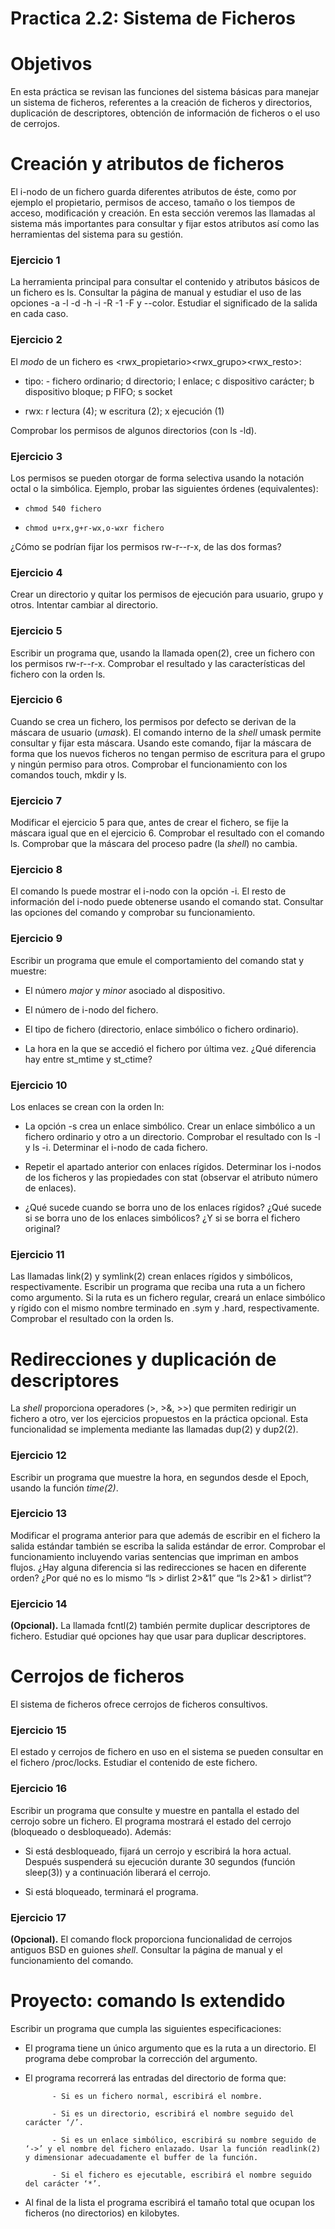 
# Practica 2.2: Sistema de Ficheros

# Objetivos
En esta práctica se revisan las funciones del sistema básicas para manejar un sistema de ficheros, referentes a la creación de ficheros y directorios, duplicación de descriptores, obtención de información de ficheros o el uso de cerrojos.

# Creación y atributos de ficheros
El i-nodo de un fichero guarda diferentes atributos de éste, como por ejemplo el propietario, permisos de acceso, tamaño o los tiempos de acceso, modificación y creación. En esta sección veremos las llamadas al sistema más importantes para consultar y fijar estos atributos así como las herramientas del sistema para su gestión.

### Ejercicio 1

La herramienta principal para consultar el contenido y atributos básicos de un fichero es ls. Consultar la página de manual y estudiar el uso de las opciones -a -l -d -h -i -R -1 -F y --color. Estudiar el significado de la salida en cada caso.

### Ejercicio 2 
El  _modo_  de un fichero es <tipo><rwx_propietario><rwx_grupo><rwx_resto>:

- tipo: - fichero ordinario; d directorio; l enlace; c dispositivo carácter; b dispositivo bloque; p FIFO; s socket

- rwx: r lectura (4); w escritura (2); x ejecución (1)

Comprobar los permisos de algunos directorios (con ls -ld).

### Ejercicio 3

Los permisos se pueden otorgar de forma selectiva usando la notación octal o la simbólica. Ejemplo, probar las siguientes órdenes (equivalentes):

- ```chmod 540 fichero ```

- ```chmod u+rx,g+r-wx,o-wxr fichero ```

¿Cómo se podrían fijar los permisos rw-r--r-x, de las dos formas?


### Ejercicio 4
Crear un directorio y quitar los permisos de ejecución para usuario, grupo y otros. Intentar cambiar al directorio.

### Ejercicio 5
Escribir un programa que, usando la llamada open(2), cree un fichero con los permisos rw-r--r-x. Comprobar el resultado y las características del fichero con la orden ls.

### Ejercicio 6
Cuando se crea un fichero, los permisos por defecto se derivan de la máscara de usuario (_umask_). El comando interno de la  _shell_ umask permite consultar y fijar esta máscara. Usando este comando, fijar la máscara de forma que los nuevos ficheros no tengan permiso de escritura para el grupo y ningún permiso para otros. Comprobar el funcionamiento con los comandos touch, mkdir y ls.

### Ejercicio 7
Modificar el ejercicio 5 para que, antes de crear el fichero, se fije la máscara igual que en el ejercicio 6. Comprobar el resultado con el comando ls. Comprobar que la máscara del proceso padre (la  _shell_) no cambia.
### Ejercicio 8
El comando ls puede mostrar el i-nodo con la opción -i. El resto de información del i-nodo puede obtenerse usando el comando stat. Consultar las opciones del comando y comprobar su funcionamiento.

### Ejercicio 9
Escribir un programa que emule el comportamiento del comando stat y muestre:

- El número  _major_  y  _minor_ asociado al dispositivo.

- El número de i-nodo del fichero.

- El tipo de fichero (directorio, enlace simbólico o fichero ordinario).

- La hora en la que se accedió el fichero por última vez. ¿Qué diferencia hay entre st_mtime y st_ctime?

### Ejercicio 10
Los enlaces se crean con la orden ln:

- La opción -s crea un enlace simbólico. Crear un enlace simbólico a un fichero ordinario y otro a un directorio. Comprobar el resultado con ls -l y ls -i. Determinar el i-nodo de cada fichero.

- Repetir el apartado anterior con enlaces rígidos. Determinar los i-nodos de los ficheros y las propiedades con stat (observar el atributo número de enlaces).

- ¿Qué sucede cuando se borra uno de los enlaces rígidos? ¿Qué sucede si se borra uno de los enlaces simbólicos? ¿Y si se borra el fichero original?

### Ejercicio 11

Las llamadas link(2) y symlink(2) crean enlaces rígidos y simbólicos, respectivamente. Escribir un programa que reciba una ruta a un fichero como argumento. Si la ruta es un fichero regular, creará un enlace simbólico y rígido con el mismo nombre terminado en .sym y .hard, respectivamente. Comprobar el resultado con la orden ls.

# Redirecciones y duplicación de descriptores

La  _shell_  proporciona operadores (>, >&, >>) que permiten redirigir un fichero a otro, ver los ejercicios propuestos en la práctica opcional. Esta funcionalidad se implementa mediante las llamadas dup(2) y dup2(2).

### Ejercicio 12
Escribir un programa que muestre la hora, en segundos desde el Epoch, usando la función *time(2)*.

### Ejercicio 13 
Modificar el programa anterior para que además de escribir en el fichero la salida estándar también se escriba la salida estándar de error. Comprobar el funcionamiento incluyendo varias sentencias que impriman en ambos flujos. ¿Hay alguna diferencia si las redirecciones se hacen en diferente orden? ¿Por qué no es lo mismo “ls > dirlist 2>&1” que “ls 2>&1 > dirlist”?

### Ejercicio 14
**(Opcional).** La llamada fcntl(2) también permite duplicar descriptores de fichero. Estudiar qué opciones hay que usar para duplicar descriptores.

# Cerrojos de ficheros
El sistema de ficheros ofrece cerrojos de ficheros consultivos.
### Ejercicio 15
El estado y cerrojos de fichero en uso en el sistema se pueden consultar en el fichero /proc/locks. Estudiar el contenido de este fichero.

### Ejercicio 16
Escribir un programa que consulte y muestre en pantalla el estado del cerrojo sobre un fichero. El programa mostrará el estado del cerrojo (bloqueado o desbloqueado). Además:

- Si está desbloqueado, fijará un cerrojo y escribirá la hora actual. Después suspenderá su ejecución durante 30 segundos (función sleep(3)) y a continuación liberará el cerrojo.

- Si está bloqueado, terminará el programa.
### Ejercicio 17
**(Opcional).** El comando flock proporciona funcionalidad de cerrojos antiguos BSD en guiones  _shell_. Consultar la página de manual y el funcionamiento del comando.

# Proyecto: comando ls extendido
Escribir un programa que cumpla las siguientes especificaciones:

- El programa tiene un único argumento que es la ruta a un directorio. El programa debe comprobar la corrección del argumento.

- El programa recorrerá las entradas del directorio de forma que:

			- Si es un fichero normal, escribirá el nombre.

			- Si es un directorio, escribirá el nombre seguido del carácter ‘/’.

			- Si es un enlace simbólico, escribirá su nombre seguido de ‘->’ y el nombre del fichero enlazado. Usar la función readlink(2) y dimensionar adecuadamente el buffer de la función.

			- Si el fichero es ejecutable, escribirá el nombre seguido del carácter ‘*’.

- Al final de la lista el programa escribirá el tamaño total que ocupan los ficheros (no directorios) en kilobytes.
<!--stackedit_data:
eyJoaXN0b3J5IjpbMTc4NTc0NTA2MSwtMTUzMTU0ODE1N119
-->